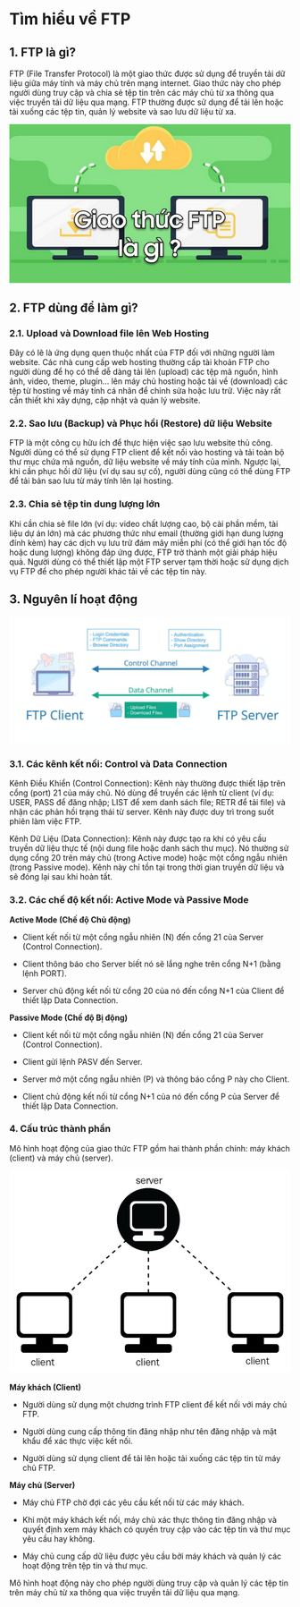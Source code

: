 # Tìm hiểu về FTP 

## 1. FTP là gì?

FTP (File Transfer Protocol) là một giao thức được sử dụng để truyền tải dữ liệu giữa máy tính và máy chủ trên mạng internet. Giao thức này cho phép người dùng truy cập và chia sẻ tệp tin trên các máy chủ từ xa thông qua việc truyền tải dữ liệu qua mạng. FTP thường được sử dụng để tải lên hoặc tải xuống các tệp tin, quản lý website và sao lưu dữ liệu từ xa.

![anh1](/QuyenNV/8.FTP/images/anh1.png)

## 2. FTP dùng để làm gì?

### 2.1. Upload và Download file lên Web Hosting

Đây có lẽ là ứng dụng quen thuộc nhất của FTP đối với những người làm website. Các nhà cung cấp web hosting thường cấp tài khoản FTP cho người dùng để họ có thể dễ dàng tải lên (upload) các tệp mã nguồn, hình ảnh, video, theme, plugin… lên máy chủ hosting hoặc tải về (download) các tệp từ hosting về máy tính cá nhân để chỉnh sửa hoặc lưu trữ. Việc này rất cần thiết khi xây dựng, cập nhật và quản lý website.

### 2.2. Sao lưu (Backup) và Phục hồi (Restore) dữ liệu Website

FTP là một công cụ hữu ích để thực hiện việc sao lưu website thủ công. Người dùng có thể sử dụng FTP client để kết nối vào hosting và tải toàn bộ thư mục chứa mã nguồn, dữ liệu website về máy tính của mình. Ngược lại, khi cần phục hồi dữ liệu (ví dụ sau sự cố), người dùng cũng có thể dùng FTP để tải bản sao lưu từ máy tính lên lại hosting.

### 2.3. Chia sẻ tệp tin dung lượng lớn

Khi cần chia sẻ file lớn (ví dụ: video chất lượng cao, bộ cài phần mềm, tài liệu dự án lớn) mà các phương thức như email (thường giới hạn dung lượng đính kèm) hay các dịch vụ lưu trữ đám mây miễn phí (có thể giới hạn tốc độ hoặc dung lượng) không đáp ứng được, FTP trở thành một giải pháp hiệu quả. Người dùng có thể thiết lập một FTP server tạm thời hoặc sử dụng dịch vụ FTP để cho phép người khác tải về các tệp tin này.

## 3. Nguyên lí hoạt động 

![anh2](/QuyenNV/8.FTP/images/anh2.png)

### 3.1. Các kênh kết nối: Control và Data Connection

Kênh Điều Khiển (Control Connection): Kênh này thường được thiết lập trên cổng (port) 21 của máy chủ. Nó dùng để truyền các lệnh từ client (ví dụ: USER, PASS để đăng nhập; LIST để xem danh sách file; RETR để tải file) và nhận các phản hồi trạng thái từ server. Kênh này được duy trì trong suốt phiên làm việc FTP.

Kênh Dữ Liệu (Data Connection): Kênh này được tạo ra khi có yêu cầu truyền dữ liệu thực tế (nội dung file hoặc danh sách thư mục). Nó thường sử dụng cổng 20 trên máy chủ (trong Active mode) hoặc một cổng ngẫu nhiên (trong Passive mode). Kênh này chỉ tồn tại trong thời gian truyền dữ liệu và sẽ đóng lại sau khi hoàn tất.

### 3.2. Các chế độ kết nối: Active Mode và Passive Mode

**Active Mode (Chế độ Chủ động)**

- Client kết nối từ một cổng ngẫu nhiên (N) đến cổng 21 của Server (Control Connection).

- Client thông báo cho Server biết nó sẽ lắng nghe trên cổng N+1 (bằng lệnh PORT).

- Server chủ động kết nối từ cổng 20 của nó đến cổng N+1 của Client để thiết lập Data Connection.

**Passive Mode (Chế độ Bị động)**

- Client kết nối từ một cổng ngẫu nhiên (N) đến cổng 21 của Server (Control Connection).

- Client gửi lệnh PASV đến Server.

- Server mở một cổng ngẫu nhiên (P) và thông báo cổng P này cho Client.

- Client chủ động kết nối từ cổng N+1 của nó đến cổng P của Server để thiết lập Data Connection.

### 4. Cấu trúc thành phần

Mô hình hoạt động của giao thức FTP gồm hai thành phần chính: máy khách (client) và máy chủ (server).

![anh3](/QuyenNV/8.FTP/images/anh3.png)

**Máy khách (Client)**

- Người dùng sử dụng một chương trình FTP client để kết nối với máy chủ FTP.

- Người dùng cung cấp thông tin đăng nhập như tên đăng nhập và mật khẩu để xác thực việc kết nối.

- Người dùng sử dụng client để tải lên hoặc tải xuống các tệp tin từ máy chủ FTP.

**Máy chủ (Server)**

- Máy chủ FTP chờ đợi các yêu cầu kết nối từ các máy khách.

- Khi một máy khách kết nối, máy chủ xác thực thông tin đăng nhập và quyết định xem máy khách có quyền truy cập vào các tệp tin và thư mục yêu cầu hay không.

- Máy chủ cung cấp dữ liệu được yêu cầu bởi máy khách và quản lý các hoạt động trên tệp tin và thư mục.

Mô hình hoạt động này cho phép người dùng truy cập và quản lý các tệp tin trên máy chủ từ xa thông qua việc truyền tải dữ liệu qua mạng.



